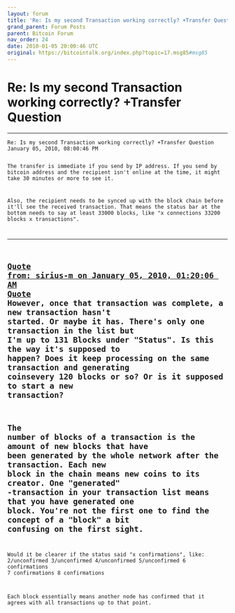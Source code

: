```yaml
---
layout: forum
title: 'Re: Is my second Transaction working correctly? +Transfer Question'
grand_parent: Forum Posts
parent: Bitcoin Forum
nav_order: 24
date: 2010-01-05 20:00:46 UTC
original: https://bitcointalk.org/index.php?topic=17.msg85#msg85
---
```


# Re: Is my second Transaction working correctly? +Transfer Question
---

<div class="language-plaintext highlighter-rouge"><div class="highlight"><pre class="highlight">
<code>Re: Is my second Transaction working correctly? +Transfer Question
January 05, 2010, 08:00:46 PM	

The transfer is immediate if you send by IP address.  If you send by bitcoin address and the recipient isn't online at the time, it might take 30 minutes or more to see it.  

Also, the recipient needs to be synced up with the block chain before it'll see the received transaction.  That means the status bar at the bottom needs to say at least 33000 blocks, like "x connections  33200 blocks  x transactions".

-------------
<a href="https://bitcointalk.org/index.php?topic=17.msg84#msg84">Quote from: sirius-m on January 05, 2010, 01:20:06 AM</a>
<a href="https://bitcointalk.org/index.php?topic=17.msg84#msg84">Quote</a>
However, once that transaction was complete, a new transaction 
hasn't started. Or maybe it has. There's only one transaction in 
the list but I'm up to 131 Blocks under "Status". Is this the way it's 
supposed to happen? Does it keep processing on the same transaction 
and generating coinsevery 120 blocks or so? Or is it supposed to start 
a new transaction?
-------------

The number of blocks of a transaction is the amount of new blocks that have been generated by the whole network after the transaction. Each new block in the chain means new coins to its creator. One "generated" -transaction in your transaction list means that you have generated one block. You're not the first one to find the concept of a "block" a bit confusing on the first sight.
-------------


Would it be clearer if the status said "x confirmations", like:
2/unconfirmed
3/unconfirmed
4/unconfirmed
5/unconfirmed
6 confirmations
7 confirmations
8 confirmations

Each block essentially means another node has confirmed that it agrees with all transactions up to that point.
</code></pre></div>

